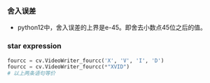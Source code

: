 ### 舍入误差
* python12中，舍入误差的上界是e-45。即舍去小数点45位之后的值。

### star expression

``` python
fourcc = cv.VideoWriter_fourcc('X', 'V', 'I', 'D')
fourcc = cv.VideoWriter_fourcc(*"XVID")
# 以上两条语句等价
```